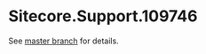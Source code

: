 # Sitecore.Support.109746

See [master branch](https://github.com/sitecoresupport/Sitecore.Support.109746) for details.